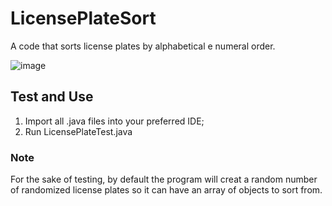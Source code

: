 # LicensePlateSort

A code that sorts license plates by alphabetical e numeral order.

![image](https://user-images.githubusercontent.com/81270107/169602802-0cfb6181-fc47-47e3-8536-570c242da7fd.png)

## Test and Use
1) Import all .java files into your preferred IDE;
2) Run LicensePlateTest.java

### Note
For the sake of testing, by default the program will creat a random number of randomized license plates so it can have an array of objects to sort from.
